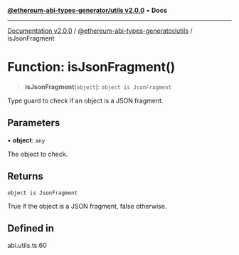 [**@ethereum-abi-types-generator/utils v2.0.0**](../README.md) • **Docs**

***

[Documentation v2.0.0](../../../packages.md) / [@ethereum-abi-types-generator/utils](../README.md) / isJsonFragment

# Function: isJsonFragment()

> **isJsonFragment**(`object`): `object is JsonFragment`

Type guard to check if an object is a JSON fragment.

## Parameters

• **object**: `any`

The object to check.

## Returns

`object is JsonFragment`

True if the object is a JSON fragment, false otherwise.

## Defined in

abi.utils.ts:60
